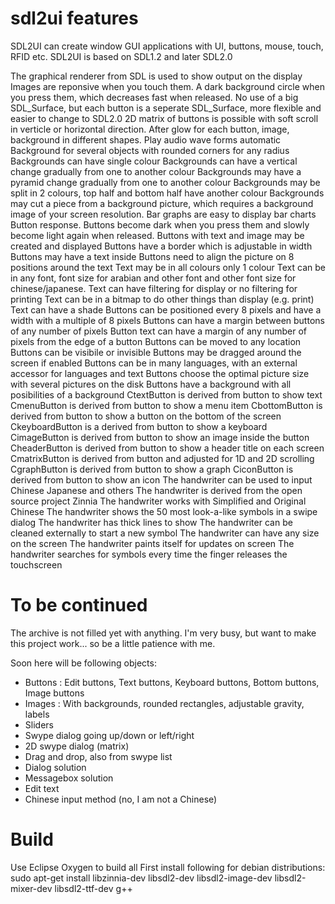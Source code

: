 sdl2ui features
===============
  SDL2UI can create window GUI applications with UI, buttons, mouse, touch, RFID etc.
  SDL2UI is based on SDL1.2 and later SDL2.0

  The graphical renderer from SDL is used to show output on the display
  Images are reponsive when you touch them. A dark background circle when you press them, which decreases fast when released.
  No use of a big SDL_Surface, but each button is a seperate SDL_Surface, more flexible and easier to change to SDL2.0
  2D matrix of buttons is possible with soft scroll in verticle or horizontal direction.
  After glow for each button, image, background in different shapes.
  Play audio wave forms automatic
  Background for several objects with rounded corners for any radius
  Backgrounds can have single colour
  Backgrounds can have a vertical change gradually from one to another colour
  Backgrounds may have a pyramid change gradually from one to another colour
  Backgrounds may be split in 2 colours, top half and bottom half have another colour
  Backgrounds may cut a piece from a background picture, which requires a background image of your screen resolution.
  Bar graphs are easy to display bar charts
  Button response. Buttons become dark when you press them and slowly become light again when released.
  Buttons with text and image may be created and displayed
  Buttons have a border which is adjustable in width
  Buttons may have a text inside
  Buttons need to align the picture on 8 positions around the text
  Text may be in all colours only 1 colour
  Text can be in any font, font size for arabian and other font and other font size for chinese/japanese.
  Text can have filtering for display or no filtering for printing
  Text can be in a bitmap to do other things than display (e.g. print)
  Text can have a shade
  Buttons can be positioned every 8 pixels and have a width with a multiple of 8 pixels
  Buttons can have a margin between buttons of any number of pixels
  Button text can have a margin of any number of pixels from the edge of a button
  Buttons can be moved to any location
  Buttons can be visibile or invisible
  Buttons may be dragged around the screen if enabled
  Buttons can be in many languages, with an external accessor for languages and text
  Buttons choose the optimal picture size with several pictures on the disk
  Buttons have a background with all posibilities of a background
  CtextButton is derived from button to show text
  CmenuButton is derived from button to show a menu item
  CbottomButton is derived from button to show a button on the bottom of the screen
  CkeyboardButton is a derived from button to show a keyboard
  CimageButton is derived from button to show an image inside the button
  CheaderButton is derived from button to show a header title on each screen
  CmatrixButton is derived from button and adjusted for 1D and 2D scrolling
  CgraphButton is derived from button to show a graph
  CiconButton is derived from button to show an icon
  The handwriter can be used to input Chinese Japanese and others
  The handwriter is derived from the open source project Zinnia
  The handwriter works with Simplified and Original Chinese
  The handwriter shows the 50 most look-a-like symbols in a swipe dialog
  The handwriter has thick lines to show
  The handwriter can be cleaned externally to start a new symbol
  The handwriter can have any size on the screen
  The handwriter paints itself for updates on screen
  The handwriter searches for symbols every time the finger releases the touchscreen

To be continued
===============
The archive is not filled yet with anything. I'm very busy, but want to make this project work... so be a little patience with me.

Soon here will be following objects:
- Buttons : Edit buttons, Text buttons, Keyboard buttons, Bottom buttons, Image buttons
- Images : With backgrounds, rounded rectangles, adjustable gravity, labels
- Sliders
- Swype dialog going up/down or left/right
- 2D swype dialog (matrix)
- Drag and drop, also from swype list
- Dialog solution
- Messagebox solution
- Edit text
- Chinese input method (no, I am not a Chinese)

Build
=====
Use Eclipse Oxygen to build all
First install following for debian distributions:
sudo apt-get install libzinnia-dev libsdl2-dev libsdl2-image-dev libsdl2-mixer-dev libsdl2-ttf-dev g++

